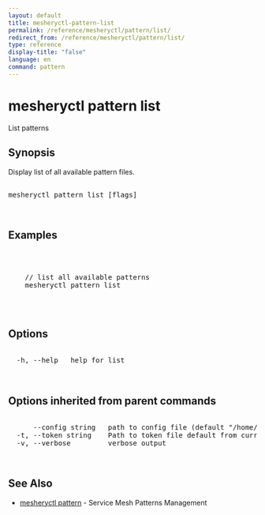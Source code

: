 ```yaml
---
layout: default
title: mesheryctl-pattern-list
permalink: /reference/mesheryctl/pattern/list/
redirect_from: /reference/mesheryctl/pattern/list/
type: reference
display-title: "false"
language: en
command: pattern
---
```


# mesheryctl pattern list

List patterns

## Synopsis

Display list of all available pattern files.

<pre class='codeblock-pre'>
<div class='codeblock'>
mesheryctl pattern list [flags]

</div>
</pre> 

## Examples

<pre class='codeblock-pre'>
<div class='codeblock'>


	// list all available patterns
	mesheryctl pattern list
	

</div>
</pre> 

## Options

<pre class='codeblock-pre'>
<div class='codeblock'>
  -h, --help   help for list

</div>
</pre>

## Options inherited from parent commands

<pre class='codeblock-pre'>
<div class='codeblock'>
      --config string   path to config file (default "/home/admin-pc/.meshery/config.yaml")
  -t, --token string    Path to token file default from current context
  -v, --verbose         verbose output

</div>
</pre>

## See Also

* [mesheryctl pattern](pattern/)	 - Service Mesh Patterns Management

